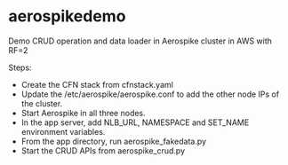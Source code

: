 # aerospikedemo
Demo CRUD operation and data loader in Aerospike cluster in AWS with RF=2

Steps:
*    Create the CFN stack from cfnstack.yaml
*    Update the /etc/aerospike/aerospike.conf to add the other node IPs of the cluster.
*    Start Aerospike in all three nodes.
*    In the app server, add NLB_URL, NAMESPACE and SET_NAME environment variables.
*    From the app directory, run aerospike_fakedata.py
*    Start the CRUD APIs from aerospike_crud.py
